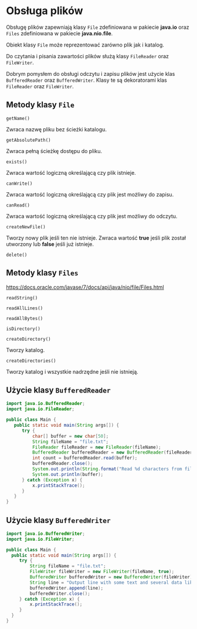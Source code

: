 # Obsługa plików

Obsługę plików zapewniają klasy ``File`` zdefiniowana w pakiecie **java.io** oraz ``Files`` zdefiniowana w pakiecie **java.nio.file**.

Obiekt klasy ``File`` może reprezentować zarówno plik jak i katalog.

Do czytania i pisania zawartości plików służą klasy ``FileReader`` oraz ``FileWriter``.

Dobrym pomysłem do obsługi odczytu i zapisu plików jest użycie klas ``BufferedReader`` oraz ``BufferedWriter``.
Klasy te są dekoratorami klas ``FileReader`` oraz ``FileWriter``.

Metody klasy ``File``
---------------------

``getName()``

Zwraca nazwę pliku bez ścieżki katalogu.

``getAbsolutePath()``

Zwraca pełną ścieżkę dostępu do pliku.

``exists()``

Zwraca wartość logiczną określającą czy plik istnieje.

``canWrite()``

Zwraca wartość logiczną określającą czy plik jest możliwy do zapisu.

``canRead()``

Zwraca wartość logiczną określającą czy plik jest możliwy do odczytu.

``createNewFile()``

Tworzy nowy plik jeśli ten nie istnieje. Zwraca wartość **true** jeśli plik został utworzony lub **false** jeśli już istnieje.

``delete()``

Metody klasy ``Files``
----------------------

https://docs.oracle.com/javase/7/docs/api/java/nio/file/Files.html

``readString()``

``readAllLines()``

``readAllBytes()``

``isDirectory()``

``createDirectory()``

Tworzy katalog.

``createDirectories()``

Tworzy katalog i wszystkie nadrzędne jeśli nie istnieją.

Użycie klasy ``BufferedReader``
-------------------------------

```java
import java.io.BufferedReader;
import java.io.FileReader;

public class Main {
   public static void main(String args[]) {
      try {
          char[] buffer = new char[50];
          String fileName = "file.txt";
          FileReader fileReader = new FileReader(fileName);
          BufferedReader bufferedReader = new BufferedReader(fileReader);
          int count = bufferedReader.read(buffer);
          bufferedReader.close();
          System.out.println(String.format("Read %d characters from file %s", count, fileName));
          System.out.println(buffer);
      } catch (Exception x) {
          x.printStackTrace();
      }
   }
}
```

Użycie klasy ``BufferedWriter``
-------------------------------

```java
import java.io.BufferedWriter;
import java.io.FileWriter;

public class Main {
  public static void main(String args[]) {
     try {
         String fileName = "file.txt";
         FileWriter fileWriter = new FileWriter(fileName, true);
         BufferedWriter bufferedWriter = new BufferedWriter(fileWriter);
         String line = "Output line with some text and several data like 1234567890 or 2021-11-30\r\n";
         bufferedWriter.append(line);
         bufferedWriter.close();
     } catch (Exception x) {
         x.printStackTrace();
     }
  }
}
```
